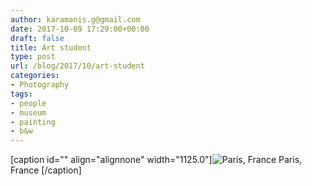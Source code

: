 ```yaml
---
author: karamanis.g@gmail.com
date: 2017-10-09 17:29:00+00:00
draft: false
title: Art student
type: post
url: /blog/2017/10/art-student
categories:
- Photography
tags:
- people
- museum
- painting
- b&w
---
```


[caption id="" align="alignnone" width="1125.0"]![ Paris, France ](https://images.squarespace-cdn.com/content/v1/4f3f61bae4b063b909445965/1507301665572-J0VA8G6809DLRFQ6HW6O/ke17ZwdGBToddI8pDm48kLSERMgCVymnItqhne5EfYV7gQa3H78H3Y0txjaiv_0fDoOvxcdMmMKkDsyUqMSsMWxHk725yiiHCCLfrh8O1z5QHyNOqBUUEtDDsRWrJLTmMCg6RGY8TrcVSOIk4QoDPnvjthEs8TAhVmYN7i_-QaEW7L_Q40KNxq4S2FLq3V0y/image-asset.jpeg?format=original)
 Paris, France [/caption]
